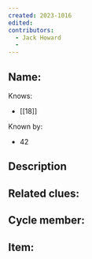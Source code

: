 ```yaml
---
created: 2023-1016
edited:
contributors:
  - Jack Howard
  - 
---
```


Name:
- 

Knows:
- [[18]]

Known by:
- 42

Description
- 

Related clues:
- 
Cycle member:
- 
Item:
- 




